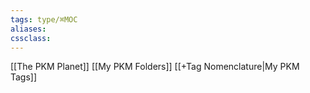 ```yaml
---
tags: type/⌘MOC 
aliases:
cssclass: 
---
```


[[The PKM Planet]]
[[My PKM Folders]]
[[+Tag Nomenclature|My PKM Tags]]
